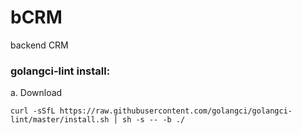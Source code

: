 # bCRM
backend CRM

### golangci-lint install:
a. Download
```
curl -sSfL https://raw.githubusercontent.com/golangci/golangci-lint/master/install.sh | sh -s -- -b ./
```
